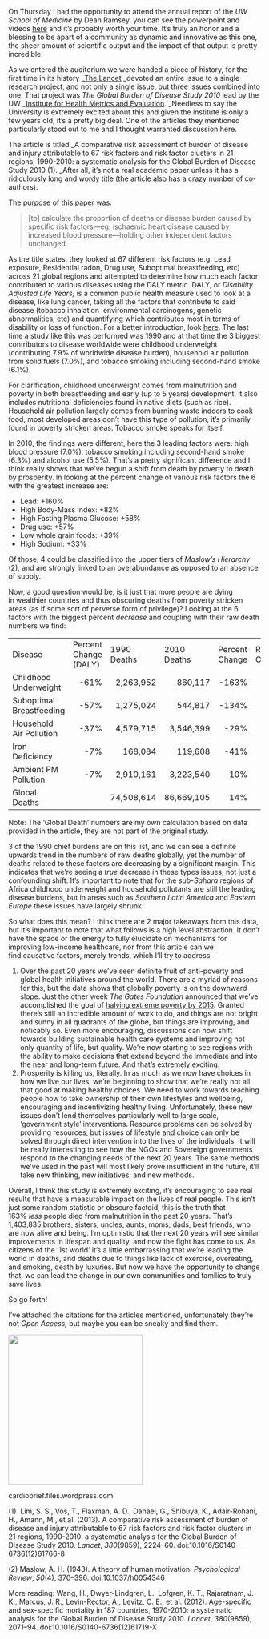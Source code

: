 On Thursday I had the opportunity to attend the annual report of the _UW School of Medicine_ by Dean Ramsey, you can see the powerpoint and videos <a title="Annual Address 2013" href="http://www.uwmedicine.org/Global/News/Announcements/2013/Pages/Dean-Ramsey's-Annual-Address.aspx" target="_blank">here</a> and it&#8217;s probably worth your time. It&#8217;s truly an honor and a blessing to be apart of a community as dynamic and innovative as this one, the sheer amount of scientific output and the impact of that output is pretty incredible.



As we entered the auditorium we were handed a piece of history, for the first time in its history _<a title="The Lancet" href="http://www.thelancet.com/journals/lancet/issue/current" target="_blank">The Lancet</a> _devoted an entire issue to a single research project, and not only a single issue, but three issues combined into one. That project was _The Global Burden of Disease Study 2010_ lead by the UW _<a title="IHME" href="http://www.healthmetricsandevaluation.org/" target="_blank">Institute for Health Metrics and Evaluation</a>. _Needless to say the University is extremely excited about this and given the institute is only a few years old, it&#8217;s a pretty big deal. One of the articles they mentioned particularly stood out to me and I thought warranted discussion here.



The article is titled _A comparative risk assessment of burden of disease and injury attributable to 67 risk factors and risk factor clusters in 21 regions, 1990-2010: a systematic analysis for the Global Burden of Disease Study 2010 (1). _After all, it&#8217;s not a real academic paper unless it has a ridiculously long and wordy title (the article also has a crazy number of co-authors).



The purpose of this paper was:



> <div title="Page 2">
>   <div>
>     <div>
>         [to] calculate the proportion of deaths or disease burden caused by specific risk factors—eg, ischaemic heart disease caused by increased blood pressure—holding other independent factors unchanged.

<div title="Page 2">


As the title states, they looked at 67 different risk factors (e.g. Lead exposure, Residential radon, Drug use, Suboptimal breastfeeding, etc) across 21 global regions and attempted to determine how much each factor contributed to various diseases using the DALY metric. DALY, or <em>Disability Adjusted Life Years, </em>is a common public health measure used to look at a disease, like lung cancer, taking all the factors that contribute to said disease (tobacco inhalation  environmental carcinogens, genetic abnormalities, etc) and quantifying which contributes most in terms of disability or loss of function. For a better introduction, look <a title="DALY QUALY" href="http://longevity3.stanford.edu/makoba/2011/05/11/alphabet-soup-the-daly-the-yll-and-the-qualy-what-does-it-all-mean/" target="_blank">here</a>. The last time a study like this was performed was 1990 and at that time the 3 biggest contributors to disease worldwide were childhood underweight (contributing 7.9% of worldwide disease burden), household air pollution from solid fuels (7.0%), and tobacco smoking including second-hand smoke (6.1%).



For clarification, childhood underweight comes from malnutrition and poverty in both breastfeeding and early (up to 5 years) development, it also includes nutritional deficiencies found in native diets (such as rice). Household air pollution largely comes from burning waste indoors to cook food, most developed areas don&#8217;t have this type of pollution, it&#8217;s primarily found in poverty stricken areas. Tobacco smoke speaks for itself.



In 2010, the findings were different, here the 3 leading factors were: high blood pressure (7.0%), tobacco smoking including second-hand smoke (6.3%) and alcohol use (5.5%). That&#8217;s a pretty significant difference and I think really shows that we&#8217;ve begun a shift from death by poverty to death by prosperity. In looking at the percent change of various risk factors the 6 with the greatest increase are:



<ul>
<li>
<span style="line-height: 15px;">Lead: +160%</span>
</li>
<li>
High Body-Mass Index: +82%
</li>
<li>
High Fasting Plasma Glucose: +58%
</li>
<li>
Drug use: +57%
</li>
<li>
Low whole grain foods: +39%
</li>
<li>
High Sodium: +33%
</li>
</ul>

Of those, 4 could be classified into the upper tiers of <em>Maslow&#8217;s Hierarchy </em>(2), and are strongly linked to an overabundance as opposed to an absence of supply.



Now, a good question would be, is it just that more people are dying in wealthier countries and thus obscuring deaths from poverty stricken areas (as if some sort of perverse form of privilege)? Looking at the 6 factors with the biggest percent <em>decrease </em>and coupling with their raw death numbers we find:



<table width="690" border="0" cellspacing="0" cellpadding="0">
<colgroup> <col width="134" /> <col width="120" /> <col width="152" /> <col width="65" /> <col width="84" /> <col width="135" /> </colgroup> <tr>
<td width="134" height="15">
Disease
</td>

<td width="120">
Percent Change (DALY)
</td>

<td width="152">
1990 Deaths
</td>

<td width="65">
2010 Deaths
</td>

<td width="84">
Percent Change
</td>

<td width="135">
Ratio of Change
</td>
</tr>

<tr>
<td height="15">
Childhood Underweight
</td>

<td align="right">
-61%
</td>

<td align="right">
2,263,952
</td>

<td align="right">
860,117
</td>

<td align="right">
-163%
</td>

<td align="right">
-0.09
</td>
</tr>

<tr>
<td height="15">
Suboptimal Breastfeeding
</td>

<td align="right">
-57%
</td>

<td align="right">
1,275,024
</td>

<td align="right">
544,817
</td>

<td align="right">
-134%
</td>

<td align="right">
-0.10
</td>
</tr>

<tr>
<td height="15">
Household Air Pollution
</td>

<td align="right">
-37%
</td>

<td align="right">
4,579,715
</td>

<td align="right">
3,546,399
</td>

<td align="right">
-29%
</td>

<td align="right">
-0.48
</td>
</tr>

<tr>
<td height="15">
Iron Deficiency
</td>

<td align="right">
-7%
</td>

<td align="right">
168,084
</td>

<td align="right">
119,608
</td>

<td align="right">
-41%
</td>

<td align="right">
-0.35
</td>
</tr>

<tr>
<td height="15">
Ambient PM Pollution
</td>

<td align="right">
-7%
</td>

<td align="right">
2,910,161
</td>

<td align="right">
3,223,540
</td>

<td align="right">
10%
</td>

<td align="right">
1.44
</td>
</tr>

<tr>
<td height="15">
Global Deaths
</td>

<td>
</td>

<td align="right">
74,508,614
</td>

<td align="right">
86,669,105
</td>

<td align="right">
14%
</td>

<td align="right">
</td>
</tr>
</table>

Note: The &#8216;Global Death&#8217; numbers are my own calculation based on data provided in the article, they are not part of the original study.



3 of the 1990 chief burdens are on this list, and we can see a definite upwards trend in the numbers of raw deaths globally, yet the number of deaths related to these factors are decreasing by a significant margin. This indicates that we&#8217;re seeing a <em>true</em> decrease in these types issues, not just a confounding shift. It&#8217;s important to note that for the <em>sub-Sahara </em>regions of Africa childhood underweight and household pollutants are still the leading disease burdens, but in areas such as <em>Southern Latin America</em> and <em>Eastern Europe</em> these issues have largely shrunk.



So what does this mean? I think there are 2 major takeaways from this data, but it&#8217;s important to note that what follows is a high level abstraction. It don&#8217;t have the space or the energy to fully elucidate on mechanisms for improving low-income healthcare, nor from this article can we find causative factors, merely trends, which I&#8217;ll try to address.



<ol>
<li>
Over the past 20 years we&#8217;ve seen definite fruit of anti-poverty and global health initiatives around the world. There are a myriad of reasons for this, but the data shows that globally poverty is on the downward slope. Just the other week <em>The Gates Foundation </em>announced that we&#8217;ve accomplished the goal of <a title="Gates Foundation Annual Letter 2013" href="http://t.co/ZsR6bt4L" target="_blank">halving extreme poverty by 2015</a>. Granted there&#8217;s still an incredible amount of work to do, and things are not bright and sunny in all quadrants of the globe, but things are improving, and noticably so. Even more encouraging, discussions can now shift towards building sustainable health care systems and improving not only quantity of life, but quality. We&#8217;re now starting to see regions with the ability to make decisions that extend beyond the immediate and into the near and long-term future. And that&#8217;s extremely exciting.
</li>
<li>
Prosperity is killing us, literally. In as much as we now have choices in how we live our lives, we&#8217;re beginning to show that we&#8217;re really not all that good at making healthy choices. We need to work towards teaching people how to take ownership of their own lifestyles and wellbeing, encouraging and incentivizing healthy living. Unfortunately, these new issues don&#8217;t lend themselves particularly well to large scale, &#8216;government style&#8217; interventions. Resource problems can be solved by providing resources, but issues of lifestyle and choice can only be solved through direct intervention into the lives of the individuals. It will be really interesting to see how the NGOs and Sovereign governments respond to the changing needs of the next 20 years. The same methods we&#8217;ve used in the past will most likely prove insufficient in the future, it&#8217;ll take new thinking, new initiatives, and new methods.
</li>
</ol>



Overall, I think this study is extremely exciting, it&#8217;s encouraging to see real results that have a measurable impact on the lives of real people. This isn&#8217;t just some random statistic or obscure factoid, this is the truth that 163% <em>less</em> people died from malnutrition in the past 20 years. That&#8217;s 1,403,835 brothers, sisters, uncles, aunts, moms, dads, best friends, who are now alive and being. I&#8217;m optimistic that the next 20 years will see similar improvements in lifespan and quality, and now the fight has come to us. As citizens of the &#8216;1st world&#8217; it&#8217;s a little embarrassing that we&#8217;re leading the world in deaths, and deaths due to things like lack of exercise, overeating, and smoking, death by luxuries. But now we have the opportunity to change that, we can lead the change in our own communities and families to truly save lives.



So go forth!



I&#8217;ve attached the citations for the articles mentioned, unfortunately they&#8217;re not <em>Open Access, </em>but maybe you can be sneaky and find them.



<img class=" " alt="" src="https://cardiobrief.files.wordpress.com/2012/12/screen-shot-2012-12-13-at-2-57-27-pm.png?w&#61;268&#38;h&#61;300" width="268" height="299" /><figcaption class="wp-caption-text">cardiobrief.files.wordpress.com</figcaption></figure>





(1)  Lim, S. S., Vos, T., Flaxman, A. D., Danaei, G., Shibuya, K., Adair-Rohani, H., Amann, M., et al. (2013). A comparative risk assessment of burden of disease and injury attributable to 67 risk factors and risk factor clusters in 21 regions, 1990-2010: a systematic analysis for the Global Burden of Disease Study 2010. _Lancet_, _380_(9859), 2224–60. doi:10.1016/S0140-6736(12)61766-8



(2) Maslow, A. H. (1943). A theory of human motivation. _Psychological Review_, _50_(4), 370–396. doi:10.1037/h0054346



More reading: Wang, H., Dwyer-Lindgren, L., Lofgren, K. T., Rajaratnam, J. K., Marcus, J. R., Levin-Rector, A., Levitz, C. E., et al. (2012). Age-specific and sex-specific mortality in 187 countries, 1970-2010: a systematic analysis for the Global Burden of Disease Study 2010. _Lancet_, _380_(9859), 2071–94. doi:10.1016/S0140-6736(12)61719-X





